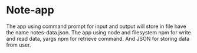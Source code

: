 # Note-app
The app using command prompt for input and output will store in file have the name
notes-data.json.
The app using node and filesystem npm for write and read data, yargs npm for retrieve command.
And JSON for storing data from user.
